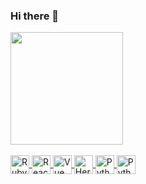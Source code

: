 ### Hi there 👋
<div>
  <a href="https://github.com/vhlaynez">
  <img height="180em" src="https://github-readme-stats.vercel.app/api?username=vhlaynez&show_icons=true&theme=dracula&hide=stars&include_all_commits=true&count_private=true"/>
</div>
 <div style="display: inline_block"><br>
  <img align="center" alt="Ruby on Rails" height="30" src="https://img.shields.io/badge/Ruby_on_Rails-CC0000?style=for-the-badge&logo=ruby-on-rails&logoColor=white">
  <img align="center" alt="React" height="30" src="https://img.shields.io/badge/React-20232A?style=for-the-badge&logo=react&logoColor=61DAFB">
  <img align="center" alt="Vue" height="30" src="https://img.shields.io/badge/Vue.js-35495E?style=for-the-badge&logo=vue.js&logoColor=4FC08D">
  <img align="center" alt="Heroku" height="30" src="https://img.shields.io/badge/Heroku-430098?style=for-the-badge&logo=heroku&logoColor=white">
  <img align="center" alt="Python" height="30" src="https://img.shields.io/badge/Python-3776AB?style=for-the-badge&logo=python&logoColor=white">
  <img align="center" alt="Python" height="30" src="https://img.shields.io/badge/PHP-777BB4?style=for-the-badge&logo=php&logoColor=white">
</div>
